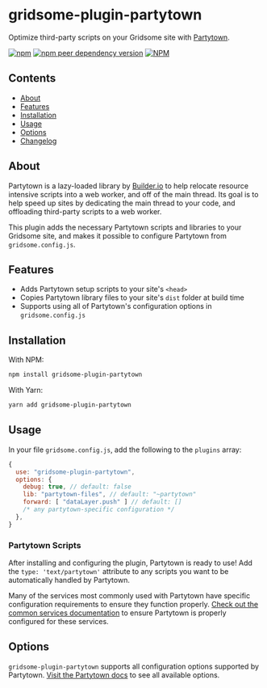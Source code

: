 # gridsome-plugin-partytown

Optimize third-party scripts on your Gridsome site with [Partytown](https://partytown.builder.io/).

[![npm](https://img.shields.io/npm/v/gridsome-plugin-partytown)](https://www.npmjs.com/package/gridsome-plugin-partytown) [![npm peer dependency version](https://img.shields.io/npm/dependency-version/gridsome-plugin-partytown/peer/gridsome)](https://www.npmjs.com/package/gridsome) [![NPM](https://img.shields.io/npm/l/gridsome-plugin-partytown)](https://github.com/michaelhthomas/gridsome-plugin-partytown/blob/master/LICENSE)

## Contents

- [About](#about)
- [Features](#features)
- [Installation](#installation)
- [Usage](#usage)
- [Options](#options)
- [Changelog](CHANGELOG.md)

## About

Partytown is a lazy-loaded library by [Builder.io](builder.io) to help relocate resource intensive scripts into a web worker, and off of the main thread. Its goal is to help speed up sites by dedicating the main thread to your code, and offloading third-party scripts to a web worker.

This plugin adds the necessary Partytown scripts and libraries to your Gridsome site, and makes it possible to configure Partytown from `gridsome.config.js`.

## Features

- Adds Partytown setup scripts to your site's `<head>`
- Copies Partytown library files to your site's `dist` folder at build time
- Supports using all of Partytown's configuration options in `gridsome.config.js`

## Installation

With NPM:

```bash
npm install gridsome-plugin-partytown
```

With Yarn:

```bash
yarn add gridsome-plugin-partytown
```

## Usage

In your file `gridsome.config.js`, add the following to the `plugins` array:

```javascript
{
  use: "gridsome-plugin-partytown",
  options: {
    debug: true, // default: false
    lib: "partytown-files", // default: "~partytown"
    forward: [ "dataLayer.push" ] // default: []
    /* any partytown-specific configuration */
  },
}
```

### Partytown Scripts

After installing and configuring the plugin, Partytown is ready to use! Add the `type: 'text/partytown'` attribute to any scripts you want to be automatically handled by Partytown.

Many of the services most commonly used with Partytown have specific configuration requirements to ensure they function properly. [Check out the common services documentation](https://partytown.builder.io/common-services) to ensure Partytown is properly configured for these services.

## Options

`gridsome-plugin-partytown` supports all configuration options supported by Partytown. [Visit the Partytown docs](https://partytown.builder.io/configuration) to see all available options.
